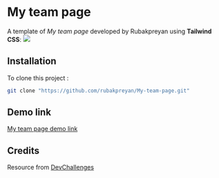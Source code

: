 # My team page

A template of *My team page* developed by Rubakpreyan using **Tailwind CSS**:
![](https://firebasestorage.googleapis.com/v0/b/devchallenges-1234.appspot.com/o/challengesDesigns%2FmyTeamThumbnail.png?alt=media&token=3dc1bba0-52b9-440d-8a54-fa31ec7c84d8) 

## Installation

To clone this project :

```bash
git clone "https://github.com/rubakpreyan/My-team-page.git"
```

## Demo link
[My team page demo link](/)

## Credits
Resource from [DevChallenges](https://devchallenges.io/)
